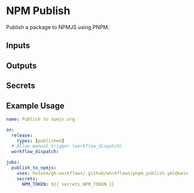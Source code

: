 # NPM Publish

Publish a package to NPMJS using PNPM.

## Inputs

## Outputs

## Secrets

## Example Usage

```yaml
name: Publish to npmjs.org

on:
  release:
    types: [published]
  # Allow manual trigger (workflow_dispatch)
  workflow_dispatch:

jobs:
  publish_to_npmjs:
    uses: hotosm/gh-workflows/.github/workflows/pnpm_publish.yml@main
    secrets:
      NPM_TOKEN: ${{ secrets.NPM_TOKEN }}
```
